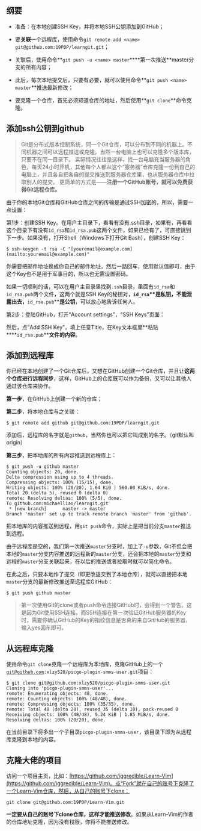 ## 纲要

- 准备：在本地创建SSH Key，并将本地SSH公钥添加到GitHub；

- 要**关联**一个远程库，使用命令`git remote add <name> git@github.com:19PDP/learngit.git`；

- 关联后，使用命令**`git push -u <name> master`****第一次推送**master分支的所有内容；

- 此后，每次本地提交后，只要有必要，就可以使用命令**`git push <name> master`**推送最新修改；

- 要克隆一个仓库，首先必须知道仓库的地址，然后使用**`git clone`**命令克隆。











## 添加ssh公钥到github

> Git是分布式版本控制系统，同一个Git仓库，可以分布到不同的机器上。不同机器之间可以远程推送或克隆。当然一台电脑上也可以克隆多个版本库，只要不在同一目录下。
实际情况往往是这样，找一台电脑充当服务器的角色，每天24小时开机，其他每个人都从这个“服务器”仓库克隆一份到自己的电脑上，并且各自把各自的提交推送到服务器仓库里，也从服务器仓库中拉取别人的提交。
更简单的方式是——**注册一个GitHub账号，就可以免费获得Git远程仓库。**

由于你的本地Git仓库和GitHub仓库之间的传输是通过SSH加密的，所以，需要一点设置：

第1步：创建SSH Key。在用户主目录下，看看有没有.ssh目录，如果有，再看看这个目录下有没有`id_rsa`和`id_rsa.pub`这两个文件，如果已经有了，可直接跳到下一步。如果没有，打开Shell（Windows下打开Git Bash），创建SSH Key：

```Git
$ ssh-keygen -t rsa -C "[youremail@example.com](mailto:youremail@example.com)"
```

你需要把邮件地址换成你自己的邮件地址，然后一路回车，使用默认值即可，由于这个Key也不是用于军事目的，所以也无需设置密码。

如果一切顺利的话，可以在用户主目录里找到`.ssh`目录，里面有`id_rsa`和`id_rsa.pub`两个文件，这两个就是SSH Key的秘钥对，**`id_rsa`****是私钥**，不能泄露出去，**`id_rsa.pub`****是公钥**，可以放心地告诉任何人。

第2步：登陆GitHub，打开“Account settings”，“SSH Keys”页面：

然后，点“Add SSH Key”，填上任意Title，在Key文本框里**粘贴****`id_rsa.pub`****文件的内容**。

## 添加到远程库

你已经在本地创建了一个Git仓库后，又想在GitHub创建一个Git仓库，并且让**这两个仓库进行远程同步**，这样，GitHub上的仓库既可以作为备份，又可以让其他人通过该仓库来协作。

**第一步**，在GitHub上创建一个新的仓库；

**第二步**，将本地仓库与之关联：

```Git
$ git remote add github git@github.com:19PDP/learngit.git
```

添加后，远程库的名字就是`github`，当然你也可以把它叫成别的名字。（git默认叫origin）

**第三步**，把本地库的所有内容推送到远程库上：

```Git
$ git push -u github master
Counting objects: 20, done.
Delta compression using up to 4 threads.
Compressing objects: 100% (15/15), done.
Writing objects: 100% (20/20), 1.64 KiB | 560.00 KiB/s, done.
Total 20 (delta 5), reused 0 (delta 0)
remote: Resolving deltas: 100% (5/5), done.
To github.com:michaelliao/learngit.git
 * [new branch]      master -> master
Branch 'master' set up to track remote branch 'master' from 'github'.
```

把本地库的内容推送到远程，用`git push`命令，实际上是把当前分支`master`推送到远程。

由于远程库是空的，我们第一次推送`master`分支时，加上了`-u`参数，Git不但会把本地的`master`分支内容推送的远程新的`master`分支，还会把本地的`master`分支和远程的`master`分支关联起来，在以后的推送或者拉取时就可以简化命令。

在此之后，只要本地作了提交（即更改提交到了本地仓库），就可以直接把本地`master`分支的最新修改推送至远程库GitHub：

```Git
$ git push github master
```

> 第一次使用Git的clone或者push命令连接GitHub时，会得到一个警告。这是因为Git使用SSH连接，而SSH连接在第一次验证GitHub服务器的Key时，需要你确认GitHub的Key的指纹信息是否真的来自GitHub的服务器，输入yes回车即可。

## 从远程库克隆

使用命令`git clone`克隆一个远程库为本地库，克隆GitHub上的一个[`git@github.com`](mailto:git@github.com)`:xlzy520/picgo-plugin-smms-user.git`项目：

```Git
$ git clone git@github.com:xlzy520/picgo-plugin-smms-user.git
Cloning into 'picgo-plugin-smms-user'...
remote: Enumerating objects: 48, done.
remote: Counting objects: 100% (48/48), done.
remote: Compressing objects: 100% (35/35), done.
remote: Total 48 (delta 20), reused 35 (delta 10), pack-reused 0
Receiving objects: 100% (48/48), 9.24 KiB | 1.85 MiB/s, done.
Resolving deltas: 100% (20/20), done.
```

在当前目录下将多出一个子目录`picgo-plugin-smms-user`，该目录下即为从远程库克隆到本地的内容。

## 克隆大佬的项目

访问一个项目主页，比如：[https://github.com/iggredible/Learn-Vim](https://github.com/iggredible/Learn-Vim)。点“Fork”就在自己的账号下克隆了一个Learn-Vim仓库，然后，从自己的账号下clone：

```Git
git clone git@github.com:19PDP/Learn-Vim.git
```

**一定要从自己的账号下clone仓库，这样才能推送修改**。如果从Learn-Vim的作者的仓库地址克隆，因为没有权限，你将不能推送修改。
